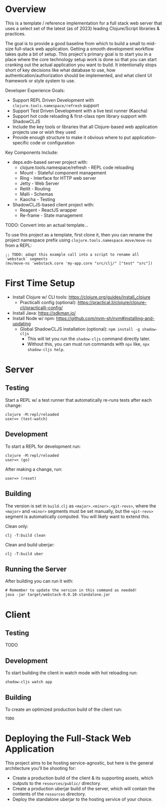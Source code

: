 # Overview

This is a template / reference implementation for a full stack web server that
uses a select set of the latest (as of 2023) leading Clojure/Script libraries &
practices.

The goal is to provide a good baseline from which to build a small to mid-size
full-stack web application. Getting a smooth development workflow takes quite a
bit of setup. This project's primary goal is to start you in a place where the
core technology setup work is done so that you can start cranking out the
actual application you want to build. It intentionally stops short of key
decisions like what database to use, how authentication/authorization should be
implemented, and what client UI framework or style system to use.

Developer Experience Goals:
- Support REPL Driven Development with `clojure.tools.namespace/refresh` support
- Support Test Driven Development with a live test runner (Kaocha)
- Support hot code reloading & first-class npm library support with ShadowCLJS
- Include the key tools or libraries that all Clojure-based web application
  projects use or wish they used
- Provide enough structure to make it obvious where to put application-specific
  code or configuration

Key Components Include:
- deps.edn-based server project with:
  - clojure.tools.namespace/refresh - REPL code reloading
  - Mount                           - Stateful component management
  - Ring                            - Interface for HTTP web server
  - Jetty                           - Web Server
  - Reitit                          - Routing
  - Malli                           - Schemas
  - Kaocha                          - Testing
- ShadowCLJS-based client project with:
  - Reagent                         - ReactJS wrapper
  - Re-frame                        - State management

TODO: Convert into an actual template...

To use this project as a template, first clone it, then you can rename the
project namespace prefix using `clojure.tools.namespace.move/move-ns` from
a REPL:
```
;; TODO: adapt this example call into a script to rename all `webstack` segments
(mv/move-ns 'webstack.core 'my-app.core "src/clj/" ["test" "src"])
```

# First Time Setup

- Install Clojure w/ CLI tools: https://clojure.org/guides/install_clojure
  - Practicalli config (optional): https://practical.li/clojure/clojure-cli/practicalli-config/
- Install Java: https://sdkman.io/
- Install Node w/ npm: https://github.com/nvm-sh/nvm#installing-and-updating
  - Global ShadowCLJS installation (optional): `npm install -g shadow-cljs`
    - This will let you run the `shadow-cljs` command directly later.
    - Without this, you can must run commands with `npx` like, `npx shadow-cljs help`.

# Server

## Testing

Start a REPL w/ a test runner that automatically re-runs tests after each change:
```
clojure -M:repl/reloaded
user=> (test-watch)
```

## Development

To start a REPL for development run:
```
clojure -M:repl/reloaded
user=> (go)
```

After making a change, run:
```
user=> (reset)
```

## Building

The version is set in `build.clj` as `<major>.<minor>.<git-revs>`, where the
`<major>` and `<minor>` segments must be set manually, but the `<git-revs>`
segment is automatically computed. You will likely want to extend this.

Clean only:
```
clj -T:build clean
```

Clean and build uberjar:
```
clj -T:build uber
```

## Running the Server

After building you can run it with:
```
# Remember to update the version in this command as needed!
java -jar target/webstack-0.0.10-standalone.jar
```

# Client

## Testing

TODO

## Development

To start building the client in watch mode with hot reloading run:
```
shadow-cljs watch app
```

## Building

To create an optimized production build of the client run:
```
TODO
```

# Deploying the Full-Stack Web Application

This project aims to be hosting service-agnostic, but here is the general
architecture you'll be shooting for:
- Create a production build of the client & its supporting assets, which outputs
  to the `resources/public/` directory.
- Create a production uberjar build of the server, which will contain the
  contents of the `resources` directory.
- Deploy the standalone uberjar to the hosting service of your choice.
